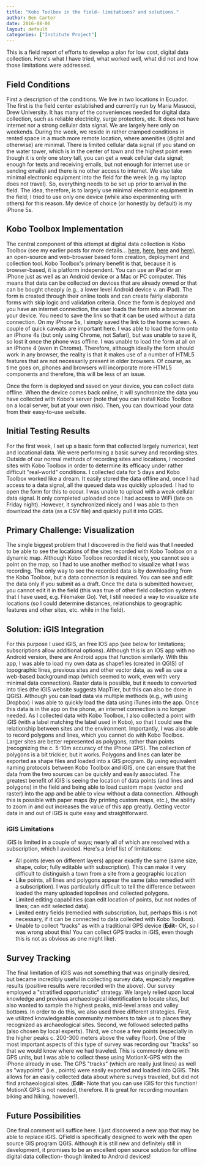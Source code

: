 ```yaml
---
title: "Kobo Toolbox in the field- limitations? and solutions."
author: Ben Carter
date: 2016-08-06
layout: default
categories: ["Institute Project"]
---
```


This is a field report of efforts to develop a plan for low cost, digital data collection. Here's what I have tried, what worked well, what did not and how those limitations were addressed.

## Field Conditions

First a description of the conditions. We live in two locations in Ecuador. The first is the field center established and currently run by Maria Masucci, Drew University. It has many of the conveniences needed for digital data collection, such as reliable electricity, surge protectors, etc. It does not have internet nor a strong cellular data signal. We are largely here only on weekends. During the week, we reside in rather cramped conditions in rented space in a much more remote location, where amenities (digital and otherwise) are minimal. There is limited cellular data signal (if you stand on the water tower, which is in the center of town and the highest point even though it is only one story tall, you can get a weak cellular data signal; enough for texts and receiving emails, but not enough for internet use or sending emails) and there is no other access to internet. We also take minimal electronic equipment into the field for the week (e.g. my laptop does not travel). So, everything needs to be set up prior to arrival in the field. The idea, therefore, is to largely use minimal electronic equipment in the field; I tried to use only one device (while also experimenting with others) for this reason. My device of choice (or honestly by default) is my iPhone 5s.

## Kobo Toolbox Implementation

The central component of this attempt at digital data collection is Kobo Toolbox (see my earlier posts for more details… [here](link1), [here](link2), [here](link3) and [here](link4)), an open-source and web-browser based form creation, deployment and collection tool. Kobo Toolbox's primary benefit is that, because it is browser-based, it is platform independent. You can use an iPad or an iPhone just as well as an Android device or a Mac or PC computer. This means that data can be collected on devices that are already owned or that can be bought cheaply (e.g., a lower level Android device v. an iPad). The form is created through their online tools and can create fairly elaborate forms with skip logic and validation criteria. Once the form is deployed and you have an internet connection, the user loads the form into a browser on your device. You need to save the link so that it can be used without a data connection. On my iPhone 5s, I simply saved the link to the home screen. A couple of quick caveats are important here. I was able to load the form onto an iPhone 4s (but only using Chrome, not Safari), but was unable to save it, so lost it once the phone was offline. I was unable to load the form at all on an iPhone 4 (even in Chrome). Therefore, although ideally the form should work in any browser, the reality is that it makes use of a number of HTML5 features that are not necessarily present in older browsers. Of course, as time goes on, phones and browsers will incorporate more HTML5 components and therefore, this will be less of an issue.

Once the form is deployed and saved on your device, you can collect data offline. When the device comes back online, it will synchronize the data you have collected with Kobo's server (note that you can install Kobo Toolbox on a local server, but at your own risk). Then, you can download your data from their easy-to-use website.

## Initial Testing Results

For the first week, I set up a basic form that collected largely numerical, text and locational data. We were performing a basic survey and recording sites. Outside of our normal methods of recording sites and locations, I recorded sites with Kobo Toolbox in order to determine its efficacy under rather difficult "real-world" conditions. I collected data for 5 days and Kobo Toolbox worked like a dream. It easily stored the data offline and, once I had access to a data signal, all the queued data was quickly uploaded. I had to open the form for this to occur. I was unable to upload with a weak cellular data signal. It only completed uploaded once I had access to WiFi (late on Friday night). However, it synchronized nicely and I was able to then download the data (as a CSV file) and quickly pull it into QGIS.

## Primary Challenge: Visualization

The single biggest problem that I discovered in the field was that I needed to be able to see the locations of the sites recorded with Kobo Toolbox on a dynamic map. Although Kobo Toolbox recorded it nicely, you cannot see a point on the map, so I had to use another method to visualize what I was recording. The only way to see the recorded data is by downloading from the Kobo Toolbox, but a data connection is required. You can see and edit the data only if you submit as a draft. Once the data is submitted however, you cannot edit it in the field (this was true of other field collection systems that I have used, e.g. Filemaker Go). Yet, I still needed a way to visualize site locations (so I could determine distances, relationships to geographic features and other sites, etc. while in the field).

## Solution: iGIS Integration

For this purpose I used iGIS, an free IOS app (see below for limitations; subscriptions allow additional options). Although this is an IOS app with no Android version, there are Android apps that function similarly. With this app, I was able to load my own data as shapefiles (created in QGIS) of topographic lines, previous sites and other vector data, as well as use a web-based background map (which seemed to work, even with very minimal data connection). Raster data is possible, but it needs to converted into tiles (the iGIS website suggests MapTiler, but this can also be done in QGIS). Although you can load data via multiple methods (e.g., wifi using Dropbox) I was able to quickly load the data using iTunes into the app. Once this data is in the app on the phone, an internet connection is no longer needed. As I collected data with Kobo Toolbox, I also collected a point with iGIS (with a label matching the label used in Kobo), so that I could see the relationship between sites and the environment. Importantly, I was also able to record polygons and lines, which you cannot do with Kobo Toolbox. Larger sites are better represented as polygons, rather than points (recognizing the c. 5-10m accuracy of the iPhone GPS). The collection of polygons is a bit trickier, but it works. Polygons and lines can later be exported as shape files and loaded into a GIS program. By using equivalent naming protocols between Kobo Toolbox and iGIS, one can ensure that the data from the two sources can be quickly and easily associated. The greatest benefit of iGIS is seeing the location of data points (and lines and polygons) in the field and being able to load custom maps (vector and raster) into the app and be able to view without a data connection. Although this is possible with paper maps (by printing custom maps, etc.), the ability to zoom in and out increases the value of this app greatly. Getting vector data in and out of iGIS is quite easy and straightforward. 

### iGIS Limitations

iGIS is limited in a couple of ways; nearly all of which are resolved with a subscription, which I avoided. Here's a brief list of limitations:

* All points (even on different layers) appear exactly the same (same size, shape, color; fully editable with subscription). This can make it very difficult to distinguish a town from a site from a geographic location
* Like points, all lines and polygons appear the same (also remedied with a subscription). I was particularly difficult to tell the difference between loaded the many uploaded topolines and collected polygons.
* Limited editing capabilities (can edit location of points, but not nodes of lines; can edit selected data).
* Limited entry fields (remedied with subscription, but, perhaps this is not necessary, if it can be connected to data collected with Kobo Toolbox).
* Unable to collect "tracks" as with a traditional GPS device (**Edit**- OK, so I was wrong about this! You can collect GPS tracks in iGIS, even though this is not as obvious as one might like).

## Survey Tracking

The final limitation of iGIS was not something that was originally desired, but became incredibly useful in collecting survey data, especially negative results (positive results were recorded with the above). Our survey employed a "stratified opportunistic" strategy. We largely relied upon local knowledge and previous archaeological identification to locate sites, but also wanted to sample the highest peaks, mid-level areas and valley bottoms. In order to do this, we also used three different strategies. First, we utilized knowledgeable community members to take us to places they recognized as archaeological sites. Second, we followed selected paths (also chosen by local experts). Third, we chose a few points (especially in the higher peaks c. 200-300 meters above the valley floor). One of the most important aspects of this type of survey was recording our "tracks" so that we would know where we had traveled. This is commonly done with GPS units, but I was able to collect these using MotionX-GPS with the iPhone already in use. The GPS "tracks" (which are really just lines) as well as "waypoints" (i.e., points) were easily exported and loaded into QGIS. This allows for an easily collected data about where surveys traveled, but did not find archaeological sites. (**Edit**- Note that you can use iGIS for this function! MotionX GPS is not needed, therefore. It is great for recording mountain biking and hiking, however!).

## Future Possibilities

One final comment will suffice here. I just discovered a new app that may be able to replace iGIS. QField is specifically designed to work with the open source GIS program QGIS. Although it is still new and definitely still in development, it promises to be an excellent open source solution for offline digital data collection- though limited to Android devices!

